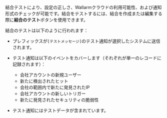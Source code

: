 結合テストにより、設定の正しさ、Wallarmクラウドの利用可能性、および通知形式のチェックが可能です。結合をテストするには、結合を作成または編集する際に**結合のテスト**ボタンを使用できます。

結合のテストは以下のように行われます：

* プレフィックスが`[テストメッセージ]`のテスト通知が選択したシステムに送信されます。
* テスト通知は以下のイベントをカバーします（それぞれが単一のレコードに記録されます）：

    * 会社アカウントの新規ユーザー
    * 新たに検出されたヒット
    * 会社の範囲内で新たに発見されたIP
    * 会社アカウントの新しいトリガー
    * 新たに発見されたセキュリティの脆弱性
* テスト通知にはテストデータが含まれています。